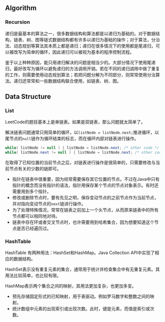 ## Algorithm

### Recursion

递归是最基本的算法之一，很多数据结构和算法都是以递归为基础的。对于数据结构，链表、树、图等链式数据结构都有许多以递归为基础的操作；对于算法，分治法、动态规划等算法其本质上都是递归；递归在很多情况下的使用都是尾递归，可以被改写为简单的循环，因此递归可以被视为基本的程序控制流程。

鉴于以上种种原因，能只用递归解决的问题是相当少的。大部分情况下使用尾递归，最好改写为循环以避免递归的方法调用开销。若在不同的递归调用中做了重复的工作，则需要使用动态规划算法；若把问题分解为不同部分，则常常使用分治算法。递归还常常和一些数据结构联合使用，如链表、树、图。

## Data Structure

### List

LeetCode的题目基本上是单链表。如果是双链表，那么问题就太简单了。

解决链表问题通常只用简单的循环，以`listNode = listNode.next;`推进循环，以尾节点的`null`链作为循环结束的标志，而在循环内部对链表进行操作。

```java
while( listNode != null ) { listNode = listNode.next; /* other code */ }
while( listNode.next != null ) { listNode = listNode.next; /* other code */ }
```

在取得了已知位置的当前节点之后，对链表进行操作是很简单的，只需要修改与当前节点有关的少数的链即可。

- 指针在链表中很重要，因为经常需要保存其它位置的节点。不过在Java中只有指针的概念而没有指针的语法，指针用保存某个节点的节点对象表示。有时还需要用到多个指针。
- 修改或删除节点时，要有先见之明，保存变动节点的之前节点作为当前节点，并对指向变动节点的`next`链进行操作。
- 为了处理特殊情况，常常在链表之前加上一个头节点，从而原来链表中的所有节点都可以相同地对待。
- 链表中存在环或者交叉节点时，也许需要用到哈希集合，因为想要知道这个节点是否已经遍历过。

### HashTable

HashTable 有两种用法：HashSet和HashMap。Java Collection API中实现了相应的数据结构。

HashSet表示没有重复元素的集合，通常用于统计并检查集合中有无重复元素。其用法比较简单，也比较有限。

HashMap表示两个集合之间的映射，其用法更加复杂，也更加多变。

- 预先存储固定形式的已知映射，用于表驱动。例如罗马数字和整数之间的映射。
- 统计数组中元素的出现索引或出现次数。此时，键是元素，而值是索引或次数。